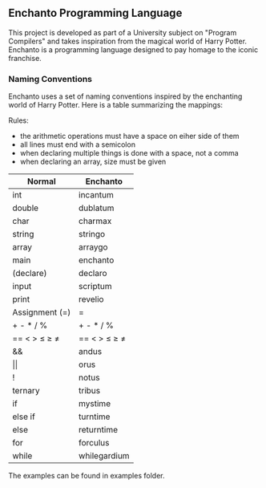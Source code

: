 ## Enchanto Programming Language

This project is developed as part of a University subject on "Program Compilers" and takes inspiration from the magical world of Harry Potter.
Enchanto is a programming language designed to pay homage to the iconic franchise.

### Naming Conventions

Enchanto uses a set of naming conventions inspired by the enchanting world of Harry Potter. Here is a table summarizing the mappings:

Rules:
- the arithmetic operations must have a space on eiher side of them
- all lines must end with a semicolon
- when declaring multiple things is done with a space, not a comma
- when declaring an array, size must be given

| Normal | Enchanto |
| --- | --- | 
| int | incantum |
| double | dublatum |
| char | charmax | 
| string | stringo |
| array | arraygo | 
| main | enchanto | 
| (declare) | declaro |
| input | scriptum | 
| print | revelio |
| Assignment (=) | = |
| + - * / % | + - * / % | 
| == < > ≤ ≥ ≠ | == < > ≤ ≥ ≠ | 
| && | andus |
| \|\| | orus | 
| ! | notus |
| ternary | tribus |
| if | mystime |
| else if | turntime |
| else | returntime | 
| for | forculus | 
| while | whilegardium | 

The examples can be found in examples folder.